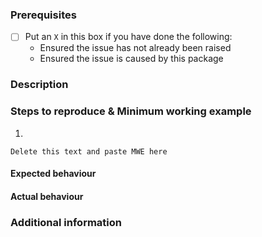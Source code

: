 <!--
Thanks for notifying me of a new issue!

Before you submit, please make sure you have completed the following steps:
-->

### Prerequisites
- [ ] Put an `X` in this box if you have done the following:
  - Ensured the issue has not already been raised
  - Ensured the issue is caused by this package
  <!-- - Run `atom --safe`, activated this package, and the issue persisted; not always required, and no one every does :( -->

<!--
If the above did not work, please provide a 'minimum working example' (MWE) that I can copy and paste to reproduce the issue. The following headings can be used as a guide when submitting the issue:
-->

### Description


### Steps to reproduce & Minimum working example
1.

```
Delete this text and paste MWE here
```

#### Expected behaviour


#### Actual behaviour


### Additional information
